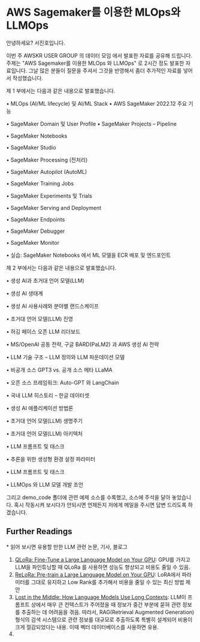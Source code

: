 # AWS Sagemaker를 이용한 MLOps와 LLMOps

안녕하세요? 서진호입니다. 

이번 주 AWSKR USER GROUP 의 데이터 모임 에서 발표한 자료를 공유해 드립니다.
주제는 "AWS Sagemaker를 이용한 MLOps 와 LLMOps" 로 2시간 정도 발표한 자료입니다.
그날 많은 분들이 질문을 주셔서 그것을 반영해서 좀더 추가적인 자료를 넣어서 작성했습니다.

제 1 부에서는 다음과 같은 내용으로 발표했습니다.

<p> • MLOps (AI/ML lifecycle) 및 AI/ML Stack • AWS SageMaker 2022.12 주요 기능 </p>
<p> • SageMaker Domain 및 User Profile • SageMaker Projects – Pipeline </p>
<p> • SageMaker Notebooks </p>
<p> • SageMaker Studio </p>
<p> • SageMaker Processing (전처리) </p>
<p> • SageMaker Autopilot (AutoML) </p>
<p> • SageMaker Training Jobs </p>
<p> • SageMaker Experiments 및 Trials </p>
<p> • SageMaker Serving and Deployment 
<p> • SageMaker Endpoints </p>
<p> • SageMaker Debugger </p>
<p> • SageMaker Monitor </p>
<p> • 실습: SageMaker Notebooks 에서 ML 모델을 ECR 배포 및 엔드포인트 </p>


제 2 부에서는 다음과 같은 내용으로 발표했습니다.

<p> • 생성 AI과 초거대 언어 모델(LLM) </p>
<p> • 생성 AI 생태계 </p>
<p> • 생성 AI 사용사례와 분야별 랜드스케이프 </p>
<p> • 초거대 언어 모델(LLM) 진영 </p>
<p> • 허깅 페이스 오픈 LLM 리더보드 </p>
<p> • MS/OpenAI 공동 전략, 구글 BARD(PaLM2) 과 AWS 생성 AI 전략 </p> 
<p> • LLM 기술 구조 – LLM 정의와 LLM 파운데이션 모델 </p>
<p> • 비공개 소스 GPT3 vs. 공개 소스 메타 LLaMA </p>
<p> • 오픈 소스 프레임워크: Auto-GPT 와 LangChain </p>
<p> • 국내 LLM 히스토리 – 한글 데이터셋 </p>
<p> • 생성 AI 애플리케이션 방법론 </p>
<p> • 초거대 언어 모델(LLM) 생명주기 </p>
<p> • 초거대 언어 모델(LLM) 아키텍처 </p>
<p> • LLM 프롬프트 및 태스크 </p>
<p> • 추론을 위한 생성형 환경 설정 파라미터 </p>
<p> • LLM 프롬프트 및 태스크 </p>
<p> • LLMOps 와 LLM 모델 개발 조언 </p>

그리고 demo_code 폴더에 관련 예제 소스를 수록했고, 소스에 주석을 달아 놓았습니다. 
혹시 작동시켜 보시다가 안되시면 언제든지 저에게 메일을 주시면 답변 드리도록 하겠습니다.

## Further Readings ##

<p> * 읽어 보시면 유용할 만한 LLM 관련 논문, 기사, 블로그 </p>


1. [QLoRa: Fine-Tune a Large Language Model on Your GPU](https://towardsdatascience.com/qlora-fine-tune-a-large-language-model-on-your-gpu-27bed5a03e2b): GPU를 가지고 LLM을 파인튜닝할 때 QLoRa 를 사용하면 성능도 향상되고 비용도 줄일 수 있음. 
2. [ReLoRa: Pre-train a Large Language Model on Your GPU](https://towardsdatascience.com/relora-pre-train-a-large-language-model-on-your-gpu-d104756f9ddf): LoRA에서 파라미터를 그대로 유지하고 Low Rank를 추가해서 비용을 줄일 수 있는 최신 방법 제안
3. [Lost in the Middle: How Language Models Use Long Contexts](https://arxiv.org/pdf/2307.03172.pdf): LLM이 프롬프트 상에서 매우 큰 컨텍스트가 주어졌을 때 정보가 중간 부분에 묻혀 관련 정보를 추출하는 데 어려움을 겪음. 따라서, RAG(Retrieval Augmented Generation) 형식의 검색 시스템으로 관련 정보를 대규모로 추출하도록 특별히 설계되어 비용이 크게 절감되었다는 내용. 이때 벡터 데이터베이스를 사용하면 유용. 
4. 
